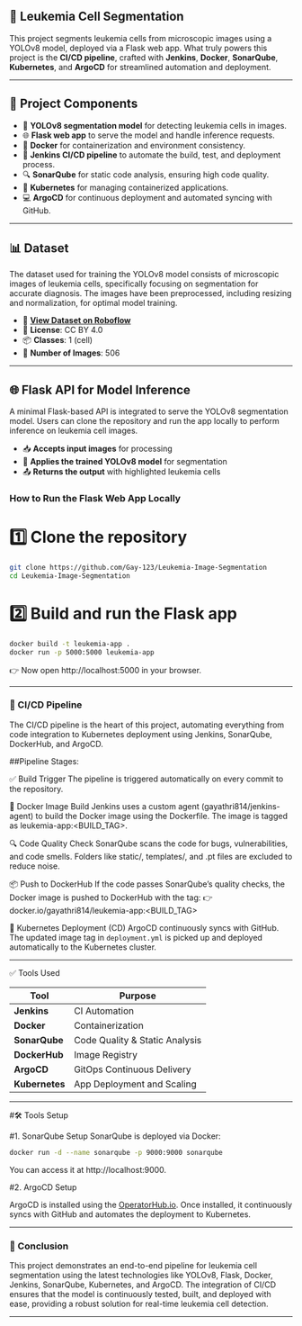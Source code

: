 ## 🧠 Leukemia Cell Segmentation

This project segments leukemia cells from microscopic images using a YOLOv8 model, deployed via a Flask web app. What truly powers this project is the **CI/CD pipeline**, crafted with **Jenkins**, **Docker**, **SonarQube**, **Kubernetes**, and **ArgoCD** for streamlined automation and deployment.

---

## 🔧 Project Components

- 🧠 **YOLOv8 segmentation model** for detecting leukemia cells in images.
- 🌐 **Flask web app** to serve the model and handle inference requests.
- 🐳 **Docker** for containerization and environment consistency.
- 🔄 **Jenkins CI/CD pipeline** to automate the build, test, and deployment process.
- 🔍 **SonarQube** for static code analysis, ensuring high code quality.
- 🚀 **Kubernetes** for managing containerized applications.
- 💻 **ArgoCD** for continuous deployment and automated syncing with GitHub.

---

## 📊 Dataset

The dataset used for training the YOLOv8 model consists of microscopic images of leukemia cells, specifically focusing on segmentation for accurate diagnosis. The images have been preprocessed, including resizing and normalization, for optimal model training.

- 🔗 **[View Dataset on Roboflow](https://universe.roboflow.com/suman-computer-vision/leukemia-riajh/dataset/1)**
- 🧾 **License**: CC BY 4.0
- 📦 **Classes**: 1 (cell)
- 🔢 **Number of Images**: 506

---

## 🌐 Flask API for Model Inference

A minimal Flask-based API is integrated to serve the YOLOv8 segmentation model. Users can clone the repository and run the app locally to perform inference on leukemia cell images.

- 📥 **Accepts input images** for processing
- 🧠 **Applies the trained YOLOv8 model** for segmentation
- 📤 **Returns the output** with highlighted leukemia cells

### How to Run the Flask Web App Locally

# 1️⃣ Clone the repository
```bash
git clone https://github.com/Gay-123/Leukemia-Image-Segmentation
cd Leukemia-Image-Segmentation
```
# 2️⃣ Build and run the Flask app
```bash
docker build -t leukemia-app .
docker run -p 5000:5000 leukemia-app
```
👉 Now open http://localhost:5000 in your browser.

---

### **🚀 CI/CD Pipeline**

The CI/CD pipeline is the heart of this project, automating everything from code integration to Kubernetes deployment using Jenkins, SonarQube, DockerHub, and ArgoCD.

##Pipeline Stages:

✅ Build Trigger
The pipeline is triggered automatically on every commit to the repository.

🐳 Docker Image Build
Jenkins uses a custom agent (gayathri814/jenkins-agent) to build the Docker image using the Dockerfile. The image is tagged as leukemia-app:<BUILD_TAG>.

🔍 Code Quality Check
SonarQube scans the code for bugs, vulnerabilities, and code smells. Folders like static/, templates/, and .pt files are excluded to reduce noise.

📦 Push to DockerHub
If the code passes SonarQube’s quality checks, the Docker image is pushed to DockerHub with the tag:
👉 docker.io/gayathri814/leukemia-app:<BUILD_TAG>

🚀 Kubernetes Deployment (CD)
ArgoCD continuously syncs with GitHub. The updated image tag in `deployment.yml` is picked up and deployed automatically to the Kubernetes cluster.

---

✅ Tools Used

| Tool           |        Purpose                        |
| -------------- |---------------------------------------|
| **Jenkins**    |        CI Automation                  |
| **Docker**     |        Containerization               |
| **SonarQube**  |        Code Quality & Static Analysis |
| **DockerHub**  |        Image Registry                 |
| **ArgoCD**     |        GitOps Continuous Delivery     |
| **Kubernetes** |        App Deployment and Scaling     |


---
#🛠️ Tools Setup

#1. SonarQube Setup
SonarQube is deployed via Docker:

```bash
docker run -d --name sonarqube -p 9000:9000 sonarqube
```
You can access it at http://localhost:9000.

#2. ArgoCD Setup

ArgoCD is installed using the [OperatorHub.io](https://operatorhub.io/). Once installed, it continuously syncs with GitHub and automates the deployment to Kubernetes.

---
### 🎉 Conclusion
This project demonstrates an end-to-end pipeline for leukemia cell segmentation using the latest technologies like YOLOv8, Flask, Docker, Jenkins, SonarQube, Kubernetes, and ArgoCD. The integration of CI/CD ensures that the model is continuously tested, built, and deployed with ease, providing a robust solution for real-time leukemia cell detection.

---



